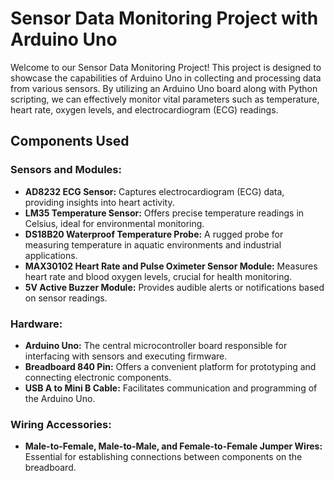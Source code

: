 # Sensor Data Monitoring Project with Arduino Uno

Welcome to our Sensor Data Monitoring Project! This project is designed to showcase the capabilities of Arduino Uno in collecting and processing data from various sensors. By utilizing an Arduino Uno board along with Python scripting, we can effectively monitor vital parameters such as temperature, heart rate, oxygen levels, and electrocardiogram (ECG) readings.

## Components Used

### Sensors and Modules:
- **AD8232 ECG Sensor:** Captures electrocardiogram (ECG) data, providing insights into heart activity.
- **LM35 Temperature Sensor:** Offers precise temperature readings in Celsius, ideal for environmental monitoring.
- **DS18B20 Waterproof Temperature Probe:** A rugged probe for measuring temperature in aquatic environments and industrial applications.
- **MAX30102 Heart Rate and Pulse Oximeter Sensor Module:** Measures heart rate and blood oxygen levels, crucial for health monitoring.
- **5V Active Buzzer Module:** Provides audible alerts or notifications based on sensor readings.

### Hardware:
- **Arduino Uno:** The central microcontroller board responsible for interfacing with sensors and executing firmware.
- **Breadboard 840 Pin:** Offers a convenient platform for prototyping and connecting electronic components.
- **USB A to Mini B Cable:** Facilitates communication and programming of the Arduino Uno.

### Wiring Accessories:
- **Male-to-Female, Male-to-Male, and Female-to-Female Jumper Wires:** Essential for establishing connections between components on the breadboard.
